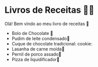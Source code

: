 # Livros de Receitas :woman_cook:

Olá! Bem vindo ao meu livro de receitas :closed_book:

 - Bolo de Chocolate :birthday:
 - Pudim de leite condensado:cake:
 - Cuque de chocolate tradicional: cookie:
 - Lasanha de carne moída:spaghetti:
 - Pernil de porco assado:meat_on_bone:
 - Pizza de liquidificador​:pizza:​

   